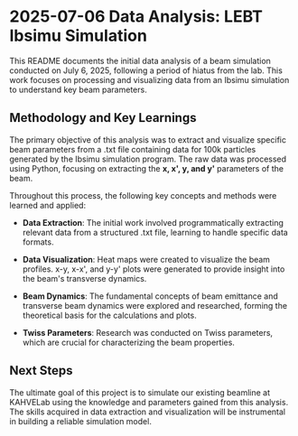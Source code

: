 # 2025-07-06 Data Analysis: LEBT Ibsimu Simulation

This README documents the initial data analysis of a beam simulation conducted on July 6, 2025, following a period of hiatus from the lab. This work focuses on processing and visualizing data from an Ibsimu simulation to understand key beam parameters.

## Methodology and Key Learnings

The primary objective of this analysis was to extract and visualize specific beam parameters from a .txt file containing data for 100k particles generated by the Ibsimu simulation program. The raw data was processed using Python, focusing on extracting the **x, x', y, and y'** parameters of the beam.

Throughout this process, the following key concepts and methods were learned and applied:

- **Data Extraction**: The initial work involved programmatically extracting relevant data from a structured .txt file, learning to handle specific data formats.

- **Data Visualization**: Heat maps were created to visualize the beam profiles. x-y, x-x', and y-y' plots were generated to provide insight into the beam's transverse dynamics.

- **Beam Dynamics**: The fundamental concepts of beam emittance and transverse beam dynamics were explored and researched, forming the theoretical basis for the calculations and plots.

- **Twiss Parameters**: Research was conducted on Twiss parameters, which are crucial for characterizing the beam properties.

## Next Steps

The ultimate goal of this project is to simulate our existing beamline at KAHVELab using the knowledge and parameters gained from this analysis. The skills acquired in data extraction and visualization will be instrumental in building a reliable simulation model.
